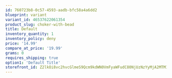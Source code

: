 ```yaml
---
id: 760723b8-0c57-4593-aadb-bfc58a4a6dd2
blueprint: variant
variant_id: 46537622061354
product_slug: choker-with-bead
title: Default
inventory_quantity: 1
inventory_policy: deny
price: '14.99'
compare_at_price: '19.99'
grams: 0
requires_shipping: true
option1: 'Default Title'
storefront_id: Z2lkOi8vc2hvcGlmeS9Qcm9kdWN0VmFyaWFudC80NjUzNzYyMjA2MTM1NA==
---
```

